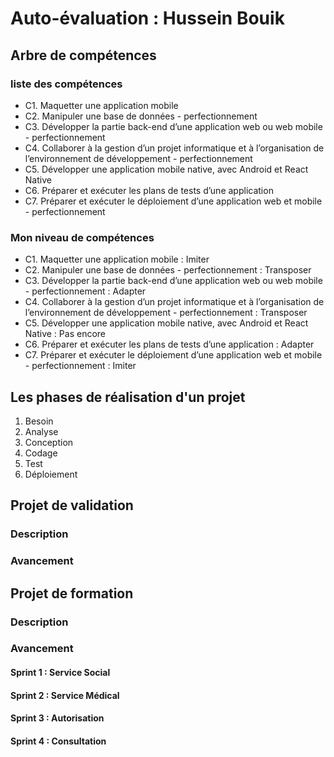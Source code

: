 # Auto-évaluation : Hussein Bouik

## Arbre de compétences
### liste des compétences
- C1. Maquetter une application mobile
- C2. Manipuler une base de données - perfectionnement
- C3. Développer la partie back-end d’une application web ou web mobile - perfectionnement
- C4. Collaborer à la gestion d’un projet informatique et à l’organisation de l’environnement de développement - perfectionnement
- C5. Développer une application mobile native, avec Android et React Native
- C6. Préparer et exécuter les plans de tests d’une application
- C7. Préparer et exécuter le déploiement d’une application web et mobile - perfectionnement
### Mon niveau de compétences
- C1. Maquetter une application mobile : Imiter
- C2. Manipuler une base de données - perfectionnement : Transposer
- C3. Développer la partie back-end d’une application web ou web mobile - perfectionnement : Adapter
- C4. Collaborer à la gestion d’un projet informatique et à l’organisation de l’environnement de développement - perfectionnement : Transposer
- C5. Développer une application mobile native, avec Android et React Native : Pas encore
- C6. Préparer et exécuter les plans de tests d’une application : Adapter
- C7. Préparer et exécuter le déploiement d’une application web et mobile - perfectionnement : Imiter


## Les phases de réalisation d'un projet 

<!-- Donnez une description de chaque phase dnas un seul phrase -->

1. Besoin
2. Analyse
3. Conception
4. Codage
5. Test
6. Déploiement 

## Projet de validation
### Description
<!-- TODO : Donnez une description de votre projet de validation en trois phrase -->
### Avancement
<!-- 1. Donnez Les phases en cours et terminés en ordre -->

## Projet de formation

### Description
<!-- TODO : Donnez une description de de projet CNMH en trois phrase -->

### Avancement

<!-- Donnez l'état de chaque phase de développement de chaque sprint -->
#### Sprint 1 : Service Social
#### Sprint 2 : Service Médical
#### Sprint 3 : Autorisation
#### Sprint 4 : Consultation